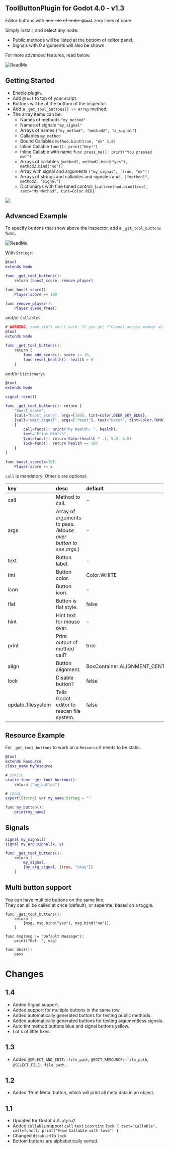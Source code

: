 
## ToolButtonPlugin for Godot 4.0 - v1.3

Editor buttons with ~~one line of code: `@tool`~~ zero lines of code.

Simply install, and select any node:

- Public methods will be listed at the bottom of editor panel.
- Signals with 0 arguments will also be shown.

For more advanced features, read below.

![ReadMe](readme/bottom_buttons.png "Preview")

## Getting Started

- Enable plugin.
- Add `@tool` to top of your script.
- Buttons will be at the bottom of the inspector.
- Add a `_get_tool_buttons() -> Array` method.
- The array items can be:
	- Names of methods `"my_method"`
	- Names of signals `"my_signal"`
	- Arrays of names `["my_method", "method2", "a_signal"]`
	- Callables `my_method`
	- Bound Callables `method.bind(true, "ok" 1.0)`
	- Inline Callable `func(): print("Hey!")`
	- Inline Callable with name `func press_me(): print("You pressed me!")`
	- Arrays of callables `[method1, method2.bind("yes"), method2.bind("no")]`
	- Array with signal and arguments `["my_signal", [true, "ok"]]`
	- Arrays of strings and callables and signales and... `["method1", method2, "signal"]`
	- Dictionarys with fine tuned control: `{call=method.bind(true), text="My Method", tint=Color.RED}`

![](readme/preview3.png)
	
## Advanced Example

To specify buttons that show above the inspector, add a `_get_tool_buttons` func.

![ReadMe](readme/preview2.png "Preview")

With `Strings`:
```gd
@tool
extends Node

func _get_tool_buttons():
	return [boost_score, remove_player]

func boost_score():
	Player.score += 100

func remove_player():
	Player.queue_free()
```
and/or `Callable`s

```gd
# WARNING, some stuff won't work: If you get *"Cannot access member without instance"*: https://github.com/godotengine/godot/issues/56780
@tool
extends Node

func _get_tool_buttons():
	return [
		func add_score(): score += 10,
		func reset_health(): health = 0
	]
```
and/or `Dictionarys`
```gd
@tool
extends Node

signal reset()

func _get_tool_buttons(): return [
	"boost_score",
	{call="boost_score", args=[100], tint=Color.DEEP_SKY_BLUE},
	{call="emit_signal", args=["reset"], text="Reset", tint=Color.TOMATO},
	{
		call=func(): print("My Health: ", health),
		text="Print Health",
		tint=func(): return Color(health * .1, 0.0, 0.0)
		lock=func(): return health == 100
	}
]

func boost_score(x=10):
	Player.score += x
```

`call` is mandatory. Other's are optional.

|key    |desc                           |default              |
|:------|:------------------------------|:--------------------|
|call   | Method to call.               | - |
|args   | Array of arguments to pass.<br>*(Mouse over button to see args.)*   | - |
|text   | Button label.                 | - |
|tint   | Button color.                 | Color.WHITE |
|icon   | Button icon.                  | -
|flat   | Button is flat style.         | false |
|hint   | Hint text for mouse over.     | - |
|print  | Print output of method call?  | true |
|align  | Button alignment.             | BoxContainer.ALIGNMENT_CENTER |
|lock   | Disable button?               | false |
|update_filesystem| Tells Godot editor to rescan file system. | false |


## Resource Example

For `_get_tool_buttons` to work on a `Resource` it needs to be static.

```gd
@tool
extends Resource
class_name MyResource

# STATIC
static func _get_tool_buttons():
	return ["my_button"]

# LOCAL
export(String) var my_name:String = ""

func my_button():
	print(my_name)
```

## Signals
```gd
signal my_signal()
signal my_arg_signal(x, y)

func _get_tool_buttons():
	return [
		my_signal,
		[my_arg_signal, [true, "okay"]]
	]
```

## Multi button support
You can have multiple buttons on the same line.<br>
They can all be called at once (default), or seperate, based on a toggle.
```
func _get_tool_buttons():
	return [
		[msg, msg.bind("yes"), msg.bind("no")],
	]

func msg(msg := "Default Message"):
	print("Got: ", msg)

func doit():
	pass
``` 

# Changes
## 1.4
- Added Signal support.
- Added support for multiple buttons in the same row.
- Added automatically generated buttons for testing public methods.
- Added automatically generated buttons for testing argumentless signals.
- Auto tint method buttons blue and signal buttons yellow.
- Lot's of little fixes.

## 1.3
- Added `@SELECT_AND_EDIT::file_path`, `@EDIT_RESOURCE::file_path`, `@SELECT_FILE::file_path`.

## 1.2
- Added 'Print Meta' button, which will print all meta data in an object.

## 1.1
- Updated for Godot `4.0.alpha2`
- Added `Callable` support `call` `text` `icon` `tint` `lock`: `{ text="Callable", call=func(): print("From Callable with love") }`
- Changed `disabled` to `lock`
- Bottom buttons are alphabetically sorted.



